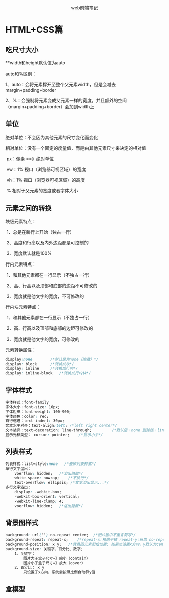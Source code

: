 <center>web前端笔记</center>

# HTML+CSS篇

## 吃尺寸大小

**width和height默认值为auto

auto和%区别：

​	1、auto：会将元素撑开至整个父元素width，但是会减去margin+padding+border

​	2、%：会强制将元素变成父元素一样的宽度，并且额外的空间（margin+padding+border）会加到width上

## 单位

绝对单位：不会因为其他元素的尺寸变化而变化

相对单位：没有一个固定的度量值，而是由其他元素尺寸来决定的相对值

​	px：像素  ==》绝对单位

​	vw：1%	视口（浏览器可视区域）的宽度

​	vh：1%	视口（浏览器可视区域）的高度

​	%	相对于父元素的宽度或者字体大小

## 元素之间的转换

块级元素特点：

​	1、总是在新行上开始（独占一行）

​	2、高度和行高以及内外边距都是可控制的

​	3、宽度默认就是100%

行内元素特点：

​	1、和其他元素都在一行显示（不独占一行）

​	2、高、行高以及顶部和底部的边距不可修改的

​	3、宽度就是他文字的宽度，不可修改的

行内块元素特点：

​	1、和其他元素都在一行显示（不独占一行）

​	2、高、行高以及顶部和底部的边距可修改的

​	3、宽度就是他文字的宽度，可修改的

元素转换属性：

```css
display:none		/*默认是为none（隐藏）*/
display: block   	/*转换成块*/	
display: inline		/*转换成行内*/
display: inline-block	/*转换成行内块*/
```

## 字体样式

```css
字体样式：font-family
字体大小：font-size: 16px;
字体粗细：font-weight: 100-900;
字体颜色：color: red;
首行缩进：text-indent: 30px;
文本水平对齐：text-align:left;	/*left right center*/
文本装饰：text-decoration: line-through;			/*默认值：none 删除线：line-through 下划线：underline*/
显示光标类型： cursor: pointer;	/*显示小手*/
```

## 列表样式

```css
列表样式：list=style:none   /*去掉列表样式*/
单行文字溢出：
	voerflow: hidden;	/*溢出隐藏*/
	white-space: nowrap;	/*不换行*/
	text-overflow: ellipsis; /*文本溢出显示...*/
多行文字溢出：
	display: -webkit-box;
	-webkit-box-orient: vertical;
	-webkit-line-clamp: 4;
	voerflow: hidden;	/*溢出隐藏*/
```

## 背景图样式

```css
background: url('') no-repeat center;  /*图片居中不重复简写*/
background-repeat: repeat-x;	/*repeat-x:横向平铺 repeat-y:纵向 no-repeat:不重复*/
background-position: x y;	/*背景图元素起始位置; 如果之设置x方向，y默认为center*/
background-size: 关键字、百分比、数字;
	1、关键字：
		图片大于盒子尺寸=》缩小（contain）
		图片小于盒子尺寸=》放大（cover）
	2、百分比： x y
		只设置了x方向，系统会按照比例自动算y值
```

## 盒模型
